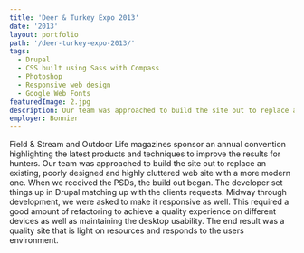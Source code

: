 ```yaml
---
title: 'Deer & Turkey Expo 2013'
date: '2013'
layout: portfolio
path: '/deer-turkey-expo-2013/'
tags:
  - Drupal
  - CSS built using Sass with Compass
  - Photoshop
  - Responsive web design
  - Google Web Fonts
featuredImage: 2.jpg
description: Our team was approached to build the site out to replace an existing, poorly designed and highly cluttered web site with a more modern one.
employer: Bonnier
---
```


Field & Stream and Outdoor Life magazines sponsor an annual convention highlighting the latest products and techniques to improve the results for hunters. Our team was approached to build the site out to replace an existing, poorly designed and highly cluttered web site with a more modern one. When we received the PSDs, the build out began. The developer set things up in Drupal matching up with the clients requests. Midway through development, we were asked to make it responsive as well. This required a good amount of refactoring to achieve a quality experience on different devices as well as maintaining the desktop usability. The end result was a quality site that is light on resources and responds to the users environment.
